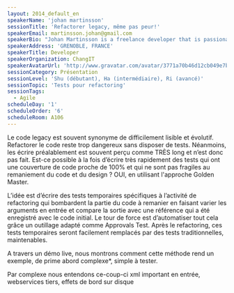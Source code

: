 ```yaml
---
layout: 2014_default_en
speakerName: 'johan martinsson'
sessionTitle: 'Refactorer legacy, même pas peur!'
speakerEmail: martinsson.johan@gmail.com
speakerBio: "Johan Martinsson is a freelance developer that is passionate, amongst other things, about design in code. He has spent the last 4 years helping teams adopt XP-practices in his hometown – Grenoble, France. Johan regularly finds reasons to show code to make his point at conferences. Johan organized the first code retreat in France, organized the first Legacy Code Retreat with JB Rainsberger.\nFor the last three years he also co-organized the Grenoble coding dojo and one of France’s biggest agile events: Agile Grenoble."
speakerAddress: 'GRENOBLE, FRANCE'
speakerTitle: Developer
speakerOrganization: ChangIT
speakerAvatarUrl: 'http://www.gravatar.com/avatar/3771a70b46d12cb049e7be561ae69116?size=200'
sessionCategory: Présentation
sessionLevel: 'Shu (débutant), Ha (intermédiaire), Ri (avancé)'
sessionTopic: 'Tests pour refactoring'
sessionTags:
  - Agile
scheduleDay: '1'
scheduleOrder: '6'
scheduleRoom: A106
---
```


Le code legacy est souvent synonyme de difficilement lisible et évolutif. Refactorer le code reste trop dangereux sans disposer de tests. Néanmoins, les écrire préalablement est souvent perçu comme TRÈS long et n’est donc pas fait. Est-ce possible à la fois d’écrire très rapidement des tests qui ont une couverture de code proche de 100% et qui ne sont pas fragiles au remaniement du code et du design ? OUI, en utilisant l'approche Golden Master.

L’idée est d’écrire des tests temporaires spécifiques à l’activité de refactoring qui bombardent la partie du code à remanier en faisant varier les arguments en entrée et compare la sortie avec une référence qui a été enregistré avec le code initial. Le tour de force est d’automatiser tout cela grâce un outillage adapté comme Approvals Test. Après le refactoring, ces tests temporaires seront facilement remplacés par des tests traditionnelles, maintenables.

A travers un démo live, nous montrons comment cette méthode rend un exemple, de prime abord complexe*, simple à tester. 

Par complexe nous entendons ce-coup-ci xml important en entrée, webservices tiers, effets de bord sur disque

